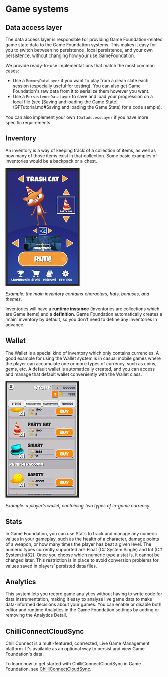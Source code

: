 # Game systems

## Data access layer

The data access layer is responsible for providing Game Foundation-related game state data to the Game Foundation systems.
This makes it easy for you to switch between no persistence, local persistence, and your own persistence, without changing how your use GameFoundation.

We provide ready-to-use implementations that match the most common cases: 
* Use a `MemoryDataLayer` if you want to play from a clean slate each session (especially useful for testing).
You can also get Game Foundation's raw data from it to serialize them however you want.
* Use a `PersistenceDataLayer` to save and load your progression on a local file (see [Saving and loading the Game State](GFTutorial.md#Saving and loading the Game State) for a code sample).

You can also implement your own `IDataAccessLayer` if you have more specific requirements.

## Inventory

An inventory is a way of keeping track of a collection of items, as well as how many of those items exist in that collection. Some basic examples of inventories would be a backpack or a chest.

![Main inventory example](images/image16.png)

*Example: the main inventory contains characters, hats, bonuses, and themes.*

Inventories will have a **runtime instance** (inventories are collections which are Game Items) and a **definition**.
Game Foundation automatically creates a ‘main’ inventory by default, so you don’t need to define any inventories in advance.

## Wallet

The Wallet is a special kind of inventory which only contains currencies. A good  example for using the Wallet system is in casual mobile games where the player can accumulate one or more types of currency, such as coins, gems, etc. A default wallet is automatically created, and you can access and manage that default wallet conveniently with the Wallet class.

![Main inventory example](images/image14.png)

*Example: a player’s wallet, containing two types of in-game currency.*

## Stats

In Game Foundation, you can use Stats to track and manage any numeric values in your gameplay, such as the health of a character, damage points of a weapon, or how many times the player has beat a given level.
The numeric types currently supported are Float (C# System.Single) and Int (C# System.Int32). Once you choose which numeric type a stat is, it cannot be changed later. This restriction is in place to avoid conversion problems for values saved in players’ persisted data files.

## Analytics

This system lets you record game analytics without having to write code for data instrumentation, making it easy to analyze live game data to make data-informed decisions about your games. You can enable or disable both editor and runtime Analytics in the Game Foundation settings by adding or removing the Analytics Detail.

## ChilliConnectCloudSync

ChilliConnect is a multi-featured, connected, Live Game Management platform. It's available as an optional way to persist and view Game Foundation's data.

To learn how to get started with ChilliConnectCloudSync in Game Foundation, see [ChilliConnectCloudSync](ChilliConnect.md).

